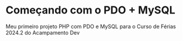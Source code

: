 # Começando com o PDO + MySQL
Meu primeiro projeto PHP com PDO e MySQL para o Curso de Férias 2024.2 do Acampamento Dev

